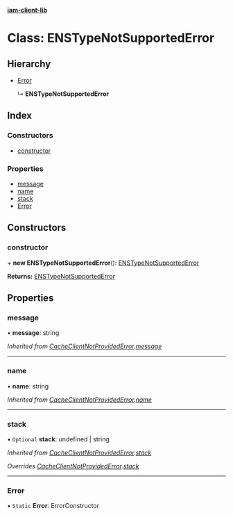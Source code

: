 **[iam-client-lib](../README.md)**

# Class: ENSTypeNotSupportedError

## Hierarchy

* [Error](cacheclientnotprovidederror.md#error)

  ↳ **ENSTypeNotSupportedError**

## Index

### Constructors

* [constructor](enstypenotsupportederror.md#constructor)

### Properties

* [message](enstypenotsupportederror.md#message)
* [name](enstypenotsupportederror.md#name)
* [stack](enstypenotsupportederror.md#stack)
* [Error](enstypenotsupportederror.md#error)

## Constructors

### constructor

\+ **new ENSTypeNotSupportedError**(): [ENSTypeNotSupportedError](enstypenotsupportederror.md)

**Returns:** [ENSTypeNotSupportedError](enstypenotsupportederror.md)

## Properties

### message

•  **message**: string

*Inherited from [CacheClientNotProvidedError](cacheclientnotprovidederror.md).[message](cacheclientnotprovidederror.md#message)*

___

### name

•  **name**: string

*Inherited from [CacheClientNotProvidedError](cacheclientnotprovidederror.md).[name](cacheclientnotprovidederror.md#name)*

___

### stack

• `Optional` **stack**: undefined \| string

*Inherited from [CacheClientNotProvidedError](cacheclientnotprovidederror.md).[stack](cacheclientnotprovidederror.md#stack)*

*Overrides [CacheClientNotProvidedError](cacheclientnotprovidederror.md).[stack](cacheclientnotprovidederror.md#stack)*

___

### Error

▪ `Static` **Error**: ErrorConstructor
